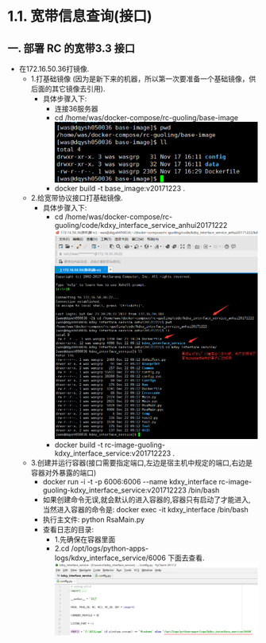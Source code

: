 # 1.1. 宽带信息查询(接口)
## 一. 部署 RC 的宽带3.3 接口
- 在172.16.50.36打镜像.
    - 1.打基础镜像 (因为是新下来的机器，所以第一次要准备一个基础镜像，供后面的其它镜像去引用).
        - 具体步骤入下:
            - 连接36服务器
            - cd /home/was/docker-compose/rc-guoling/base-image
              ![](images/ml1.png)
            - docker build -t base_image:v20171223 .
    -  2.给宽带协议接口打基础镜像.
        -  具体步骤入下:
            -  cd /home/was/docker-compose/rc-guoling/code/kdxy_interface_service_anhui20171222
               ![](images/ml2.png)
            - docker build -t rc-image-guoling-kdxy_interface_service:v201712223 .
    -  3.创建并运行容器(接口需要指定端口,左边是宿主机中规定的端口,右边是容器对外暴露的端口)
        -  docker run -i -t -p 6006:6006 --name kdxy_interface  rc-image-guoling-kdxy_interface_service:v201712223 /bin/bash
        -  如果创建命令无误,就会默认的进入容器的,容器只有启动了才能进入, 当然进入容器的命令是: docker exec -it kdxy_interface /bin/bash
        -  执行主文件: python RsaMain.py
        -  查看日志的目录: 
            - 1.先确保在容器里面
            - 2.cd /opt/logs/python-apps-logs/kdxy_interface_service/6006  下面去查看.
             ![](images/ml3.png) 